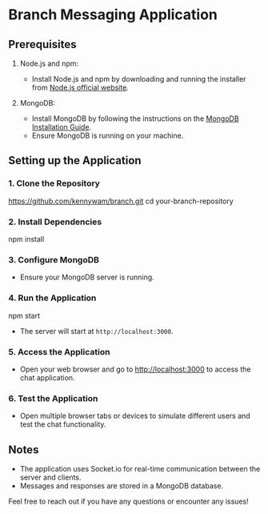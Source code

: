 # Branch Messaging Application

## Prerequisites

1. Node.js and npm:
   - Install Node.js and npm by downloading and running the installer from [Node.js official website](https://nodejs.org/).

2. MongoDB:
   - Install MongoDB by following the instructions on the [MongoDB Installation Guide](https://docs.mongodb.com/manual/installation/).
   - Ensure MongoDB is running on your machine.

## Setting up the Application

### 1. Clone the Repository


 https://github.com/kennywam/branch.git
cd your-branch-repository


### 2. Install Dependencies


npm install


### 3. Configure MongoDB

- Ensure your MongoDB server is running.

### 4. Run the Application


npm start


- The server will start at `http://localhost:3000`.

### 5. Access the Application

- Open your web browser and go to [http://localhost:3000](http://localhost:3000) to access the chat application.

### 6. Test the Application

- Open multiple browser tabs or devices to simulate different users and test the chat functionality.

## Notes

- The application uses Socket.io for real-time communication between the server and clients.
- Messages and responses are stored in a MongoDB database.

Feel free to reach out if you have any questions or encounter any issues!
